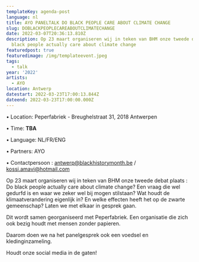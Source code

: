 ```yaml
---
templateKey: agenda-post
language: nl
title: AYO PANELTALK DO BLACK PEOPLE CARE ABOUT CLIMATE CHANGE
slug: DOBLACKPEOPLECAREABOUTCLIMATECHANGE
date: 2022-03-07T20:36:13.810Z
description: Op 23 maart organiseren wij in teken van BHM onze tweede debat plaats - Do
  black people actually care about climate change
featuredpost: true
featuredimage: /img/templateevent.jpeg
tags:
  - talk
year: '2022'
artists:
  - AYO
location: Antwerp
datestart: 2022-03-23T17:00:13.844Z
dateend: 2022-03-23T17:00:00.000Z
---
```

•	Location: Peperfabriek - Breughelstraat 31, 2018 Antwerpen

•	Time: **TBA**

•	Language: NL/FR/ENG

•	Partners: AYO

•	Contactpersoon : antwerp@blackhistorymonth.be / kossi.amavi@hotmail.com



Op 23 maart organiseren wij in teken van BHM onze tweede debat plaats : Do black people actually care about climate change? Een vraag die wel gedurfd is en waar we zeker wel bij mogen stilstaan? Wat houdt de klimaatverandering eigenlijk in? En welke effecten heeft het op de zwarte gemeenschap? Laten we met elkaar in gesprek gaan.

Dit wordt samen georganiseerd met Peperfabriek. Een organisatie die zich ook bezig houdt met mensen zonder papieren.

Daarom doen we na het panelgesprek ook een voedsel en kledinginzameling.

Houdt onze social media in de gaten!
